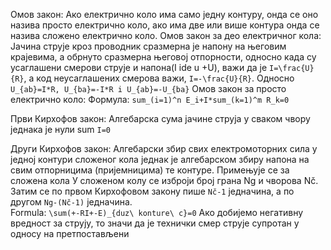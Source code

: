Омов закон:
Ако електрично коло има само једну контуру, онда се оно назива просто електрично коло, ако има две или више контура онда се назива сложено електрично коло.
Омов закон за део електричног кола:
Јачина струје кроз проводник сразмерна је напону на његовим крајевима, а обрнуто сразмерна његовој отпорности, односно када су усаглашени смерови струје и напона(I ide u +U), важи да је `I=\frac{U}{R}`, а код неусаглашених смерова важи, `I=-\frac{U}{R}`. Односно `U_{ab}=I*R, U_{ba}=-I*R i U_{ab}=-U_{ba}`
Омов закон за просто електрично коло:
Формула: `sum_(i=1)^n E_i+I*sum_(k=1)^m R_k=0`

Први Кирхофов закон:
Алгебарска сума јачине струја у сваком чвору једнака је нули sum `I=0`

Други Кирхофов закон:
Алгебарски збир свих електромоторних сила у једној контури сложеног кола једнак је алгебарском збиру напона на свим отпорницима (пријемницима) те контуре.
Примењује се за сложена кола
У сложеном колу се изброји број грана Ng и чворова Nč. Затим се по првом Кирхофовом закону пише `Nč-1` једначина, а по другом  `Ng-(Nč-1)` једначина.  
Formula:
`\sum(+-RI+-E)_{duz\ konture\ c}=0`
Ако добијемо негативну вредност за струју, то значи да је технички смер струје супротан у односу на претпостављени
